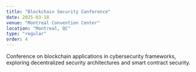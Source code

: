 ```yaml
---
title: "Blockchain Security Conference"
date: 2025-03-18
venue: "Montreal Convention Center"
location: "Montreal, QC"
type: "regular"
order: 4
---
```


Conference on blockchain applications in cybersecurity frameworks, exploring decentralized security architectures and smart contract security.